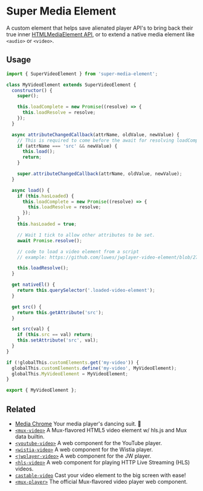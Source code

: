 # Super Media Element

A custom element that helps save alienated player API's to bring back their true inner [HTMLMediaElement API](https://developer.mozilla.org/en-US/docs/Web/API/HTMLMediaElement), or to extend a native media element like `<audio>` or `<video>`.

## Usage

```js
import { SuperVideoElement } from 'super-media-element';

class MyVideoElement extends SuperVideoElement {
  constructor() {
    super();

    this.loadComplete = new Promise((resolve) => {
      this.loadResolve = resolve;
    });
  }

  async attributeChangedCallback(attrName, oldValue, newValue) {
    // This is required to come before the await for resolving loadComplete.
    if (attrName === 'src' && newValue) {
      this.load();
      return;
    }

    super.attributeChangedCallback(attrName, oldValue, newValue);
  }

  async load() {
    if (this.hasLoaded) {
      this.loadComplete = new Promise((resolve) => {
        this.loadResolve = resolve;
      });
    }
    this.hasLoaded = true;

    // Wait 1 tick to allow other attributes to be set.
    await Promise.resolve();

    // code to load a video element from a script
    // example: https://github.com/luwes/jwplayer-video-element/blob/2722f0a9bd907fc0245b1e824e8bcb266f20651a/src/jwplayer-video-element.js#L49-L69

    this.loadResolve();
  }

  get nativeEl() {
    return this.querySelector('.loaded-video-element');
  }

  get src() {
    return this.getAttribute('src');
  }

  set src(val) {
    if (this.src == val) return;
    this.setAttribute('src', val);
  }
}

if (!globalThis.customElements.get('my-video')) {
  globalThis.customElements.define('my-video', MyVideoElement);
  globalThis.MyVideoElement = MyVideoElement;
}

export { MyVideoElement };
```


## Related

- [Media Chrome](https://github.com/muxinc/media-chrome) Your media player's dancing suit. 🕺
- [`<mux-video>`](https://github.com/muxinc/elements/tree/main/packages/mux-video) A Mux-flavored HTML5 video element w/ hls.js and Mux data builtin.
- [`<youtube-video>`](https://github.com/muxinc/youtube-video-element) A web component for the YouTube player.
- [`<wistia-video>`](https://github.com/luwes/wistia-video-element) A web component for the Wistia player.
- [`<jwplayer-video>`](https://github.com/luwes/jwplayer-video-element) A web component for the JW player.
- [`<hls-video>`](https://github.com/muxinc/hls-video-element) A web component for playing HTTP Live Streaming (HLS) videos.
- [`castable-video`](https://github.com/muxinc/castable-video) Cast your video element to the big screen with ease!
- [`<mux-player>`](https://github.com/muxinc/elements/tree/main/packages/mux-player) The official Mux-flavored video player web component.
